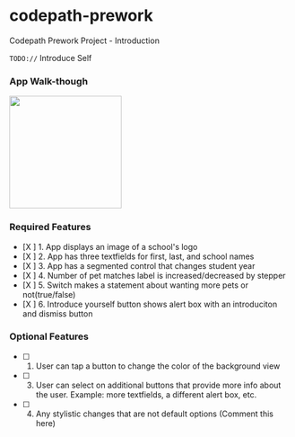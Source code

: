 # codepath-prework
Codepath Prework Project - Introduction

`TODO://` Introduce Self

### App Walk-though

<img src="https://i.imgur.com/cIqpSYE.gif" width=200><br> 

### Required Features

- [X ] 1. App displays an image of a school's logo
- [X ] 2. App has three textfields for first, last, and school names
- [X ] 3. App has a segmented control that changes student year
- [X ] 4. Number of pet matches label is increased/decreased by stepper
- [X ] 5. Switch makes a statement about wanting more pets or not(true/false) 
- [X ] 6. Introduce yourself button shows alert box with an introduciton and dismiss button

### Optional Features

- [ ] 1. User can tap a button to change the color of the background view
- [ ] 3. User can select on additional buttons that provide more info about the user. Example: more textfields, a different alert box, etc.
- [ ] 4. Any stylistic changes that are not default options (Comment this here)
